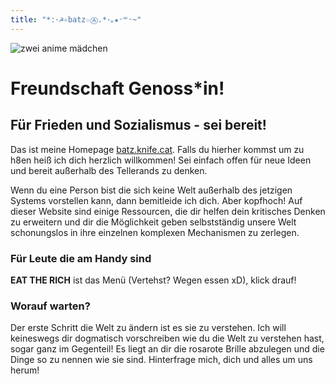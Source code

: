 ```yaml
---
title: "*:･☭✧batz☆Ⓐ.*･｡★ᵕ꒳ᵕ~"
---
```


![zwei anime mädchen](/freundschaft-genossin.avif)

# Freundschaft Genoss*in!
## Für Frieden und Sozialismus - sei bereit!

Das ist meine Homepage [batz.knife.cat](https://batz.knife.cat). Falls du hierher kommst um zu h8en heiß ich dich herzlich willkommen! Sei einfach offen für neue Ideen und bereit außerhalb des Tellerands zu denken.

Wenn du eine Person bist die sich keine Welt außerhalb des jetzigen Systems vorstellen kann, dann bemitleide ich dich. Aber kopfhoch! Auf dieser Website sind einige Ressourcen, die dir helfen dein kritisches Denken zu erweitern und dir die Möglichkeit geben selbstständig unsere Welt schonungslos in ihre einzelnen komplexen Mechanismen zu zerlegen. 

### Für Leute die am Handy sind
**EAT THE RICH** ist das Menü (Vertehst? Wegen essen xD), klick drauf!

### Worauf warten?
Der erste Schritt die Welt zu ändern ist es sie zu verstehen. Ich will keineswegs dir dogmatisch vorschreiben wie du die Welt zu verstehen hast, sogar ganz im Gegenteil! Es liegt an dir die rosarote Brille abzulegen und die Dinge so zu nennen wie sie sind. Hinterfrage mich, dich und alles um uns herum!

